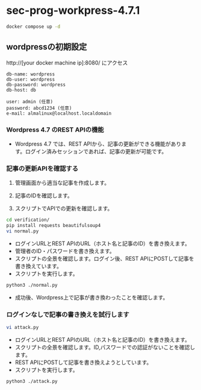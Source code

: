 # sec-prog-workpress-4.7.1

```bash
docker compose up -d
```

## wordpressの初期設定

http://[your docker machine ip]:8080/
にアクセス

```text
db-name: wordpress
db-user: wordpress
db-password: wordpress
db-host: db

user: admin (任意)
password: abcd1234 (任意)
e-mail: almalinux@localhost.localdomain
```


### Wordpress 4.7 のREST APIの機能

- Wordpress 4.7 では、REST APIから、記事の更新ができる機能があります。ログイン済みセッションであれば、記事の更新が可能です。

### 記事の更新APIを確認する

1. 管理画面から適当な記事を作成します。

2. 記事のIDを確認します。

3. スクリプトでAPIでの更新を確認します。

```bash
cd verification/
pip install requests beautifulsoup4
vi normal.py
```

- ログインURLとREST APIのURL（ホスト名と記事のID）を書き換えます。
- 管理者のID・パスワードを書き換えます。
- スクリプトの全景を確認します。ログイン後、REST APIにPOSTして記事を書き換えています。
- スクリプトを実行します。

```bash
python3 ./normal.py
```

- 成功後、Wordpress上で記事が書き換わったことを確認します。


### ログインなしで記事の書き換えを試行します

```bash
vi attack.py
```

- ログインURLとREST APIのURL（ホスト名と記事のID）を書き換えます。
- スクリプトの全景を確認します。ID,パスワードでの認証がないことを確認します。
- REST APIにPOSTして記事を書き換えようとしています。
- スクリプトを実行します。

```bash
python3 ./attack.py
```

